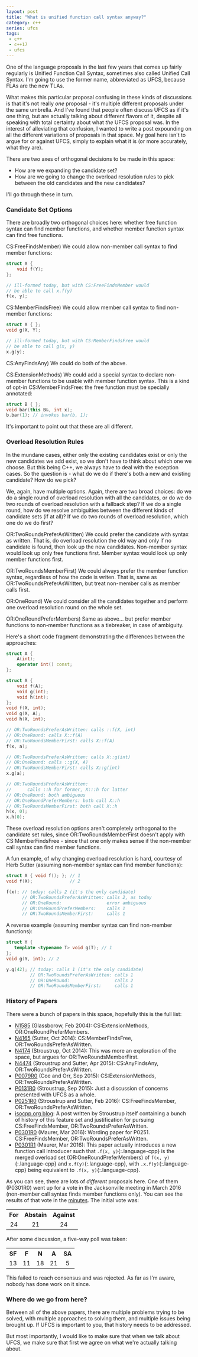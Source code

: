 ```yaml
---
layout: post
title: "What is unified function call syntax anyway?"
category: c++
series: ufcs
tags:
 - c++
 - c++17
 - ufcs
--- 
```


One of the language proposals in the last few years that comes up fairly regularly is Unified Function Call Syntax, sometimes also called Unified Call Syntax. I'm going to use the former name, abbreviated as UFCS, because FLAs are the new TLAs.

What makes this particular proposal confusing in these kinds of discussions is that it's not really _one_ proposal - it's multiple different proposals under the same umbrella. And I've found that people often discuss UFCS as if it's one thing, but are actually talking about different flavors of it, despite all speaking with total certainty about what _the_ UFCS proposal was. In the interest of alleviating that confusion, I wanted to write a post expounding on all the different variations of proposals in that space. My goal here isn't to argue for or against UFCS, simply to explain what it is (or more accurately, what they are).

There are two axes of orthogonal decisions to be made in this space:

- How are we expanding the candidate set?
- How are we going to change the overload resolution rules to pick between the old candidates and the new candidates?

I'll go through these in turn.

### Candidate Set Options

There are broadly two orthogonal choices here: whether free function syntax can find member functions, and whether member function syntax can find free functions.

CS:FreeFindsMember) We could allow non-member call syntax to find member functions:

```cpp
struct X {
    void f(Y);
};

// ill-formed today, but with CS:FreeFindsMember would
// be able to call x.f(y)
f(x, y);
```

CS:MemberFindsFree) We could allow member call syntax to find non-member functions:

```cpp
struct X { };
void g(X, Y);

// ill-formed today, but with CS:MemberFindsFree would
// be able to call g(x, y)
x.g(y);
```

CS:AnyFindsAny) We could do both of the above.

CS:ExtensionMethods) We could add a special syntax to declare non-member functions to be usable with member function syntax. This is a kind of opt-in CS:MemberFindsFree:  the free function must be specially annotated:

```cpp
struct B { };
void bar(this B&, int x);
b.bar(1); // invokes bar(b, 1);
```

It's important to point out that these are all different.

### Overload Resolution Rules

In the mundane cases, either only the existing candidates exist or only the new candidates we add exist, so we don't have to think about which one we choose. But this being C++, we always have to deal with the exception cases. So the question is - what do we do if there's both a new and existing candidate? How do we pick?

We, again, have multiple options. Again, there are two broad choices: do we do a single round of overload resolution with all the candidates, or do we do two rounds of overload resolution with a fallback step? If we do a single round, how do we resolve ambiguities between the different kinds of candidate sets (if at all)? If we do two rounds of overload resolution, which one do we do first?

OR:TwoRoundsPreferAsWritten) We could prefer the candidate with syntax as written. That is, do overload resolution the old way and only if no candidate is found, then look up the new candidates. Non-member syntax would look up only free functions first. Member syntax would look up only member functions first.

OR:TwoRoundsMemberFirst) We could always prefer the member function syntax, regardless of how the code is writen. That is, same as OR:TwoRoundsPreferAsWritten, but treat non-member calls as member calls first.

OR:OneRound) We could consider all the candidates together and perform one overload resolution round on the whole set.

OR:OneRoundPreferMembers) Same as above... but prefer member functions to non-member functions as a tiebreaker, in case of ambiguity.

Here's a short code fragment demonstrating the differences between the approaches:

```cpp
struct A {
    A(int);
    operator int() const;
};

struct X {
    void f(A);
    void g(int);
    void h(int);
};
void f(X, int);
void g(X, A);
void h(X, int);

// OR:TwoRoundsPreferAsWritten: calls ::f(X, int)
// OR:OneRound: calls X::f(A)
// OR:TwoRoundsMemberFirst: calls X::f(A)
f(x, a);

// OR:TwoRoundsPreferAsWritten: calls X::g(int)
// OR:OneRound: calls ::g(X, A)
// OR:TwoRoundsMemberFirst: calls X::g(int)
x.g(a);

// OR:TwoRoundsPreferAsWritten:
//      calls ::h for former, X:::h for latter
// OR:OneRound: both ambiguous
// OR:OneRoundPreferMembers: both call X::h
// OR:TwoRoundsMemberFirst: both call X::h
h(x, 0);
x.h(0);
```
These overload resolution options aren't completely orthogonal to the candidate set rules, since OR:TwoRoundsMemberFirst doesn't apply with CS:MemberFindsFree - since that one only makes sense if the non-member call syntax can find member functions.

A fun example, of why changing overload resolution is hard, courtesy of Herb Sutter (assuming non-member syntax can find member functions):

```cpp
struct X { void f(); }; // 1
void f(X);              // 2

f(x); // today: calls 2 (it's the only candidate)
      // OR:TwoRoundsPreferAsWritten: calls 2, as today
      // OR:OneRound:                 error ambiguous
      // OR:OneRoundPreferMembers:    calls 1
      // OR:TwoRoundsMemberFirst:     calls 1
```

A reverse example (assuming member syntax can find non-member functions):

```cpp
struct Y {
   template <typename T> void g(T); // 1
};
void g(Y, int); // 2

y.g(42); // today: calls 1 (it's the only candidate)
         // OR:TwoRoundsPreferAsWritten: calls 1
         // OR:OneRound:                 calls 2
         // OR:TwoRoundsMemberFirst:     calls 1
```

### History of Papers

There were a bunch of papers in this space, hopefully this is the full list:

- [N1585](https://wg21.link/n1585) (Glassborow, Feb 2004): CS:ExtensionMethods, OR:OneRoundPreferMembers.
- [N4165](https://wg21.link/n4165) (Sutter, Oct 2014): CS:MemberFindsFree, OR:TwoRoundsPreferAsWritten.
- [N4174](https://wg21.link/n4174) (Stroustrup, Oct 2014): This was more an exploration of the space, but argues for OR:TwoRoundsMemberFirst.
- [N4474](https://wg21.link/n4474) (Stroustrup and Sutter, Apr 2015): CS:AnyFindsAny, OR:TwoRoundsPreferAsWritten.
- [P0079R0](https://wg21.link/p0079r0) (Coe and Orr, Sep 2015): CS:ExtensionMethods, OR:TwoRoundsPreferAsWritten.
- [P0131R0](https://wg21.link/p0131r0) (Stroustrup, Sep 2015): Just a discussion of concerns presented with UFCS as a whole. 
- [P0251R0](https://wg21.link/p0251r0) (Stroustrup and Sutter, Feb 2016): CS:FreeFindsMember, OR:TwoRoundsPreferAsWritten. 
- [isocpp.org blog](https://isocpp.org/blog/2016/02/a-bit-of-background-for-the-unified-call-proposal): A post written by Stroustrup itself containing a bunch of history of this feature set and justification for pursuing CS:FreeFindsMember, OR:TwoRoundsPreferAsWritten.
- [P0301R0](https://wg21.link/p0301r0) (Maurer, Mar 2016): Wording paper for P0251. CS:FreeFindsMember, OR:TwoRoundsPreferAsWritten.
- [P0301R1](https://wg21.link/p0301r1) (Maurer, Mar 2016): This paper actually introduces a new function call introducer such that `.f(x, y)`{:.language-cpp} is the merged overload set (OR:OneRoundPreferMembers) of `f(x, y)`{:.language-cpp} and `x.f(y)`{:.language-cpp}, with `.x.f(y)`{:.language-cpp} being equivalent to `.f(x, y)`{:.language-cpp}.

As you can see, there are lots of _different_ proposals here. One of them (P0301R0) went up for a vote in the Jacksonville meeting in March 2016 (non-member call syntax finds member functions only). You can see the results of that vote in the [minutes](https://wg21.link/n4586). The initial vote was:

<table style="text-align:center">
<tr><th>For</th><th>Abstain</th><th>Against</th></tr>
<tr><td>24</td><td>21</td><td>24</td></tr>
</table>

After some discussion, a five-way poll was taken:

<table style="text-align:center">
<tr><th>SF</th><th>F</th><th>N</th><th>A</th><th>SA</th></tr>
<tr><td>13</td><td>11</td><td>18</td><td>21</td><td>5</td></tr>
</table>

This failed to reach consensus and was rejected. As far as I'm aware, nobody has done work on it since.

### Where do we go from here?

Between all of the above papers, there are multiple problems trying to be solved, with multiple approaches to solving them, and multiple issues being brought up. If UFCS is important to you, that history needs to be addressed.

But most importantly, I would like to make sure that when we talk about UFCS, we make sure that first we agree on what we're actually talking about. 
